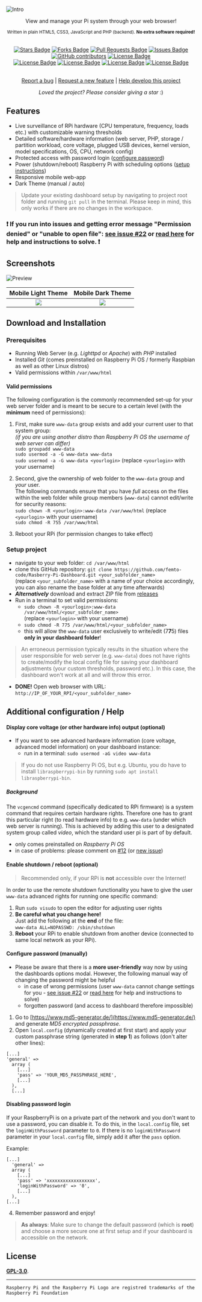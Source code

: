 ![Intro](img/logo.png?raw=true "Raspberry Pi Dashboard - Project Logo")
<div align="center">View and manage your Pi system through your web browser!</div>
<p align="center"><sub>Written in plain HTML5, CSS3, JavaScript and PHP (backend). <b>No extra software required!</b></sub></p>
<br>
<div align="center">
  <a href="https://github.com/femto-code/Raspberry-Pi-Dashboard/stargazers"><img src="https://img.shields.io/github/stars/femto-code/Raspberry-Pi-Dashboard?color=yellow" alt="Stars Badge"/></a>
<a href="https://github.com/femto-code/Raspberry-Pi-Dashboard/network/members"><img src="https://img.shields.io/github/forks/femto-code/Raspberry-Pi-Dashboard?color=orange" alt="Forks Badge"/></a>
<a href="https://github.com/femto-code/Raspberry-Pi-Dashboard/pulls"><img src="https://img.shields.io/github/issues-pr/femto-code/Raspberry-Pi-Dashboard" alt="Pull Requests Badge"/></a>
<a href="https://github.com/femto-code/Raspberry-Pi-Dashboard/issues"><img src="https://img.shields.io/github/issues/femto-code/Raspberry-Pi-Dashboard" alt="Issues Badge"/></a>
<a href="https://github.com/femto-code/Raspberry-Pi-Dashboard/graphs/contributors"><img alt="GitHub contributors" src="https://img.shields.io/github/contributors/femto-code/Raspberry-Pi-Dashboard?color=2b9348"></a>
<a href="https://github.com/femto-code/Raspberry-Pi-Dashboard/blob/master/LICENSE"><img src="https://img.shields.io/github/license/femto-code/Raspberry-Pi-Dashboard?color=2b9348" alt="License Badge"/></a>
<br>
<a href="https://github.com/femto-code/Raspberry-Pi-Dashboard/"><img src="https://img.shields.io/github/repo-size/femto-code/Raspberry-Pi-Dashboard?color=important" alt="License Badge"/></a>
<a href="https://github.com/femto-code/Raspberry-Pi-Dashboard/"><img src="https://img.shields.io/tokei/lines/github/femto-code/Raspberry-Pi-Dashboard?color=yellowgreen" alt="License Badge"/></a>
<a href="https://github.com/femto-code/Raspberry-Pi-Dashboard/releases"><img src="https://img.shields.io/github/v/release/femto-code/Raspberry-Pi-Dashboard?color=success" alt="License Badge"/></a>
<a href="https://github.com/femto-code/Raspberry-Pi-Dashboard/commits"><img src="https://img.shields.io/github/last-commit/femto-code/Raspberry-Pi-Dashboard" alt="License Badge"/></a>
</div>
<br>
<p align="center"><a href="https://github.com/femto-code/Raspberry-Pi-Dashboard/issues">Report a bug</a> | <a href="https://github.com/femto-code/Raspberry-Pi-Dashboard/discussions">Request a new feature</a> | <a href="https://github.com/femto-code/Raspberry-Pi-Dashboard/pulls">Help develop this project</a></p>
<p align="center"><i>Loved the project? Please consider giving a star</i> :)</p>

## Features

- Live surveillance of RPi hardware (CPU temperature, frequency, loads etc.) with customizable warning thresholds
- Detailed software/hardware information (web server, PHP, storage / partition workload, core voltage, plugged USB devices, kernel version, model specifications, OS, CPU, network config)
- Protected access with password login ([configure password](https://github.com/femto-code/Raspberry-Pi-Dashboard#configure-password-manually))
- Power (shutdown/reboot) Raspberry Pi with scheduling options ([setup instructions](https://github.com/femto-code/Raspberry-Pi-Dashboard#enable-shutdown--reboot-optional))
- Responsive mobile web-app
- Dark Theme (manual / auto)

> Update your existing dashboard setup by navigating to project root folder and running `git pull` in the terminal. Please keep in mind, this only works if there are no changes in the workspace.

### ❗ If you run into issues and getting error message "Permission denied" or "unable to open file": [see issue #22](https://github.com/femto-code/Raspberry-Pi-Dashboard/issues/22) or [read here](https://github.com/femto-code/Raspberry-Pi-Dashboard#valid-permissions) for help and instructions to solve. ❗

## Screenshots

![Preview](img/preview.png?raw=true "Preview of dashboard in a web browser")

| Mobile Light Theme                                | Mobile Dark Theme                               |
|:-------------------------------------------------:|:-----------------------------------------------:|
| ![](img/m2.png?raw=true)                          |                ![](img/m1.png?raw=true)         |

## Download and Installation

### Prerequisites

- Running Web Server (e.g. *Lighttpd* or *Apache*) with *PHP* installed
- Installed *Git* (comes preinstalled on Raspberry Pi OS / formerly Raspbian as well as other Linux distros)
- Valid permissions within `/var/www/html`

#### Valid permissions

The following configuration is the commonly recommended set-up for your web server folder and is meant to be secure to a certain level (with the **minimum** need of permissions):

1. First, make sure `www-data` group exists and add your current user to that system group:<br>
_(if you are using another distro than Raspberry Pi OS the username of web server can differ)_<br>
`sudo groupadd www-data`<br>
`sudo usermod -a -G www-data www-data`<br>
`sudo usermod -a -G www-data <yourlogin>` (replace `<yourlogin>` with your username)

1. Second, give the ownership of web folder to the `www-data` group and *your* user.<br>The following commands ensure that you have _full_ access on the files within the web folder while group members (`www-data`) cannot edit/write for security reasons:<br>
`sudo chown -R <yourlogin>:www-data /var/www/html` (replace `<yourlogin>` with your username)<br>
`sudo chmod -R 755 /var/www/html`

3. Reboot your RPi (for permission changes to take effect)

### Setup project

- navigate to your web folder: `cd /var/www/html`
- clone this GitHub repository: `git clone https://github.com/femto-code/Rasberry-Pi-Dashboard.git <your_subfolder_name>`<br>(replace `<your_subfolder_name>` with a name of your choice accordingly, you can also rename the base folder at any time afterwards)
- ***Alternatively*** download and extract ZIP file from [releases](https://github.com/femto-code/Raspberry-Pi-Dashboard/releases)
- Run in a terminal to set valid permissions:
  - `sudo chown -R <yourlogin>:www-data /var/www/html/<your_subfolder_name>`<br>(replace `<yourlogin>` with your username)
  - `sudo chmod -R 775 /var/www/html/<your_subfolder_name>`
  - this will allow the `www-data` user exclusively to write/edit (7**7**5) files **only in your dashboard folder**!
> An erroneous permission typically results in the situation where the user responsible for web server (e.g. `www-data`) does not have rights to create/modify the local config file for saving your dashboard adjustments (your custom thresholds, password etc.). In this case, the dashboard won't work at all and will throw this error.
- **DONE!** Open web browser with URL: `http://IP_OF_YOUR_RPI/<your_subfolder_name>`

## Additional configuration / Help

#### Display core voltage (or other hardware info) output (optional)
- If you want to see advanced hardware information (core voltage, advanced model information) on your dashboard instance:
  - run in a terminal: `sudo usermod -aG video www-data` 
>If you do not use Raspberry Pi OS, but e.g. Ubuntu, you do have to install `libraspberrypi-bin` by running `sudo apt install libraspberrypi-bin`.

##### Background
The `vcgencmd` command (specifically dedicated to RPi firmware) is a system command that requires certain hardware rights. Therefore one has to grant this particular right (to read hardware info) to e.g. `www-data` (under which web server is running). This is achieved by adding this user to a designated system group called *video*, which the standard user pi is part of by default.
- only comes preinstalled on *Raspberry Pi OS*
- in case of problems: please comment on [#12](https://github.com/femto-code/Raspberry-Pi-Dashboard/issues/12) (or [new issue](https://github.com/femto-code/Raspberry-Pi-Dashboard/issues/new))

#### Enable shutdown / reboot (optional)

> Recommended only, if your RPi is **not** accessible over the Internet!

In order to use the remote shutdown functionality you have to give the user `www-data` advanced rights for running one specific command:
1. Run `sudo visudo` to open the editor for adjusting user rights
2. **Be careful what you change here!**<br>Just add the following at the **end** of the file: <br>`www-data ALL=NOPASSWD: /sbin/shutdown`
3. **Reboot** your RPi to enable shutdown from another device (connected to same local network as your RPi).

#### Configure password (manually)

- Please be aware that there is a **more user-friendly** way now by using the dashboards options modal. However, the following manual way of changing the password might be helpful
  - in case of wrong permissions (user `www-data` cannot change settings for you - [see issue #22](https://github.com/femto-code/Raspberry-Pi-Dashboard/issues/22) or [read here](https://github.com/femto-code/Raspberry-Pi-Dashboard#valid-permissions) for help and instructions to solve)
  - forgotten password (and access to dashboard therefore impossible)

1. Go to [https://www.md5-generator.de/](https://www.md5-generator.de/) and generate *MD5 encrypted passphrase*.
2. Open `local.config` (dynamically created at first start) and apply your custom passphrase string (generated in **step 1**) as follows (don't alter other lines):
```
[...]
'general' =>
  array (
    [...]
    'pass' => 'YOUR_MD5_PASSPHRASE_HERE',
    [...]
  ),
  [...]
```

#### Disabling password login

If your RaspberryPi is on a private part of the network and you don't want to use a password, you can disable it.
To do this, in the `local.config` file, set the `loginWithPassword` parameter to `0`.
If there is no `loginWithPassword` parameter in your `local.config` file, simply add it after the `pass` option.

Example:
```
[...]
  'general' => 
  array (
    [...]
    'pass' => 'xxxxxxxxxxxxxxxxxx',
    'loginWithPassword' => '0',
    [...]
  ),
[...]
```

4. Remember password and enjoy!

> **As always**: Make sure to change the default password (which is **root**) and choose a more secure one at first setup and if your dashboard is accessible on the network.

## License

[**GPL-3.0**](LICENSE).

---

`Raspberry Pi and the Raspberry Pi Logo are registred trademarks of the Raspberry Pi Foundation`
